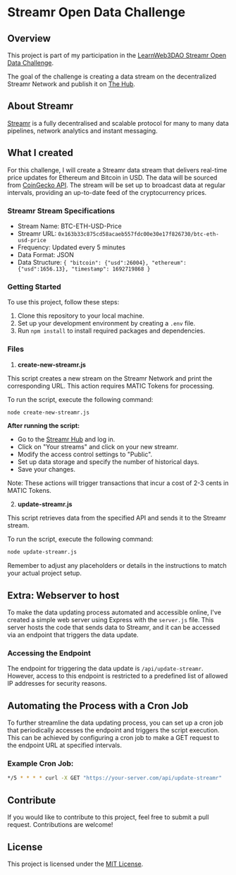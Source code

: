 # Streamr Open Data Challenge

## Overview

This project is part of my participation in the [LearnWeb3DAO Streamr Open Data Challenge](https://learnweb3.io/bounties/open-data-challenge-bounty/).

The goal of the challenge is creating a data stream on the decentralized Streamr Network and publish it on [The Hub](https://streamr.network/hub/projects).

## About Streamr

[Streamr](https://streamr.network/) is a fully decentralised and scalable protocol for many to many data pipelines, network analytics and instant messaging.

## What I created

For this challenge, I will create a Streamr data stream that delivers real-time price updates for Ethereum and Bitcoin in USD. The data will be sourced from [CoinGecko API](https://www.coingecko.com/en/api).
The stream will be set up to broadcast data at regular intervals, providing an up-to-date feed of the cryptocurrency prices.

### Streamr Stream Specifications

- Stream Name: BTC-ETH-USD-Price
- Streamr URL: `0x163b33c875cd58acaeb557fdc00e30e17f826730/btc-eth-usd-price`
- Frequency: Updated every 5 minutes
- Data Format: JSON
- Data Structure: `{ "bitcoin": {"usd":26004}, "ethereum": {"usd":1656.13}, "timestamp": 1692719868 }`

### Getting Started

To use this project, follow these steps:

1. Clone this repository to your local machine.
2. Set up your development environment by creating a `.env` file.
3. Run `npm install` to install required packages and dependencies.

### Files

1. **create-new-streamr.js**

This script creates a new stream on the Streamr Network and print the corresponding URL. This action requires MATIC Tokens for processing.

To run the script, execute the following command:

```bash
node create-new-streamr.js
```

**After running the script:**

- Go to the [Streamr Hub](https://streamr.network/hub/streams) and log in.
- Click on "Your streams" and click on your new streamr.
- Modify the access control settings to "Public".
- Set up data storage and specify the number of historical days.
- Save your changes.

Note: These actions will trigger transactions that incur a cost of 2-3 cents in MATIC Tokens.

2. **update-streamr.js**

This script retrieves data from the specified API and sends it to the Streamr stream.

To run the script, execute the following command:

```bash
node update-streamr.js
```

Remember to adjust any placeholders or details in the instructions to match your actual project setup.

## Extra: Webserver to host

To make the data updating process automated and accessible online, I've created a simple web server using Express with the `server.js` file. This server hosts the code that sends data to Streamr, and it can be accessed via an endpoint that triggers the data update.

### Accessing the Endpoint

The endpoint for triggering the data update is `/api/update-streamr`. However, access to this endpoint is restricted to a predefined list of allowed IP addresses for security reasons.

## Automating the Process with a Cron Job

To further streamline the data updating process, you can set up a cron job that periodically accesses the endpoint and triggers the script execution. This can be achieved by configuring a cron job to make a GET request to the endpoint URL at specified intervals.

### Example Cron Job:

```bash
*/5 * * * * curl -X GET "https://your-server.com/api/update-streamr"
```

## Contribute

If you would like to contribute to this project, feel free to submit a pull request. Contributions are welcome!

## License

This project is licensed under the [MIT License](LICENSE).
